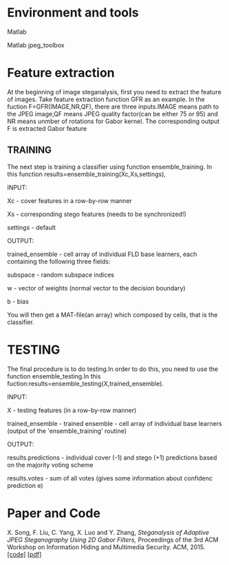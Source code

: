 # Environment and tools

Matlab

Matlab jpeg_toolbox

# Feature extraction
At the beginning of image steganalysis, first you need to extract the feature of images. Take feature extraction function GFR as an example. In the fuction F=GFR(IMAGE,NR,QF), there are three inputs.IMAGE means path to the JPEG image,QF means JPEG quality factor(can be either 75 or 95) and NR means unmber of rotations for Gabor kernel. The corresponding output F is extracted Gabor feature

## TRAINING
The next step is training a classifier using function ensemble_training. In this function results=ensemble_training(Xc,Xs,settings), 

INPUT: 

Xc - cover features in a row-by-row manner

Xs - corresponding stego features (needs to be synchronized!)

settings - default

OUTPUT:

trained_ensemble - cell array of individual FLD base learners, each containing the following three fields:

subspace - random subspace indices

w - vector of weights (normal vector to the decision boundary)

b - bias

You will then get a MAT-file(an array) which composed by cells, that is the classifier.


# TESTING
The final procedure is to do testing.In order to do this, you need to use the function ensemble_testing.In this fuction:results=ensemble_testing(X,trained_ensemble).

INPUT:

X - testing features (in a row-by-row manner)

trained_ensemble - trained ensemble - cell array of individual base learners (output of the 'ensemble_training' routine)

OUTPUT:

results.predictions - individual cover (-1) and stego (+1) predictions based on the majority voting scheme

results.votes - sum of all votes (gives some information about confidenc prediction e)


# Paper and Code

X. Song, F. Liu, C. Yang, X. Luo and Y. Zhang, _Steganalysis of Adaptive JPEG Steganography Using 2D Gabor Filters,_ Proceedings of the 3rd ACM Workshop on Information Hiding and Multimedia Security. ACM, 2015. [[code]](http://dde.binghamton.edu/download/feature_extractors/) [[pdf]](https://dl.acm.org/citation.cfm?id=2756608)
